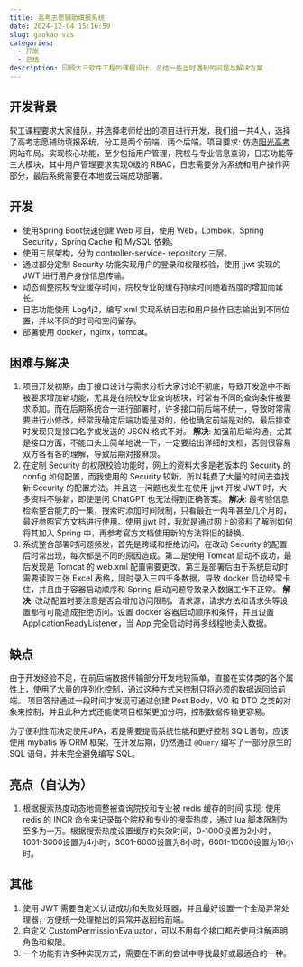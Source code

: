 ```yaml
---
title: 高考志愿辅助填报系统
date: 2024-12-04 15:16:59
slug: gaokao-vas
categories:
  - 开发
  - 总结
description: 回顾大三软件工程的课程设计，总结一些当时遇到的问题与解决方案
---
```


## 开发背景

软工课程要求大家组队，并选择老师给出的项目进行开发，我们组一共4人，选择了高考志愿辅助填报系统，分工是两个前端，两个后端。项目要求: 仿造[阳光高考 ]([阳光高考_教育部高校招生阳光工程指定平台](https://gaokao.chsi.com.cn/))网站布局，实现核心功能，至少包括用户管理，院校与专业信息查询，日志功能等三大模块，其中用户管理要求实现0级的 RBAC，日志需要分为系统和用户操作两部分，最后系统需要在本地或云端成功部署。

## 开发

- 使用Spring Boot快速创建 Web 项目，使用 Web，Lombok，Spring Security，Spring Cache 和 MySQL 依赖。
- 使用三层架构，分为 controller-service- repository 三层。
- 通过部分定制 Security 功能实现用户的登录和权限校验，使用 jjwt 实现的 JWT 进行用户身份信息传输。
- 动态调整院校专业缓存时间，院校专业的缓存持续时间随着热度的增加而延长。
- 日志功能使用 Log4j2，编写 xml 实现系统日志和用户操作日志输出到不同位置，并以不同的时间和空间留存。
- 部署使用 docker，nginx，tomcat。

## 困难与解决

1. 项目开发初期，由于接口设计与需求分析大家讨论不彻底，导致开发途中不断被要求增加新功能，尤其是在院校专业查询板块，时常有不同的查询条件被要求添加。而在后期系统合一进行部署时，许多接口前后端不统一，导致时常需要进行小修改，经常我确定后端功能是对的，他也确定前端是对的，最后排查时发现只是接口名字或发送的 JSON 格式不对。
**解决**: 加强前后端沟通，尤其是接口方面，不能口头上简单地说一下，一定要给出详细的文档，否则很容易双方各有各的理解，导致后期对接麻烦。
2. 在定制 Security 的权限校验功能时，网上的资料大多是老版本的 Security 的 config 如何配置，而我使用的 Security 较新，所以耗费了大量的时间去查找新 Security 的配置方法。并且这一问题也发生在使用 jjwt 开发 JWT 时，大多资料不够新，即使是问 ChatGPT 也无法得到正确答案。
**解决**: 最考验信息检索整合能力的一集，搜索时添加时间限制，只看最近一两年甚至几个月的，最好参照官方文档进行使用。使用 jjwt 时，我就是通过网上的资料了解到如何将其加入 Spring 中，再参考官方文档使用新的方法将旧的替换。
3. 系统整合部署时问题频发，首先是跨域和拒绝访问，在改动 Security 的配置后时常出现，每次都是不同的原因造成。第二是使用 Tomcat 启动不成功，最后发现是 Tomcat 的 web.xml 配置需要更改。第三是部署后由于系统启动时需要读取三张 Excel 表格，同时录入三四千条数据，导致 docker 启动经常卡住，并且由于容器启动顺序和 Spring 启动问题导致录入数据工作不正常。
**解决**: 改动配置时要注意是否会增加访问限制，请求源，请求方法和请求头等设置都有可能造成拒绝访问。设置 docker 容器启动顺序和条件，并且设置 ApplicationReadyListener，当 App 完全启动时再多线程地读入数据。

## 缺点

由于开发经验不足，在前后端数据传输部分开发地较简单，直接在实体类的各个属性上，使用了大量的序列化控制，通过这种方式来控制只将必须的数据返回给前端。
项目答辩通过一段时间才发现可通过创建 Post Body，VO 和 DTO 之类的对象来控制，并且此种方式还能使项目框架更加分明，控制数据传输更容易。

为了便利性而决定使用JPA，若是需要提高系统性能和更好控制 SQ L语句，应该使用 mybatis 等 ORM 框架。在开发后期，仍然通过 `@Query` 编写了一部分原生的 SQL 语句，并未完全避免编写 SQL。

## 亮点（自认为）

1. 根据搜索热度动态地调整被查询院校和专业被 redis 缓存的时间
   实现: 使用 redis 的 INCR 命令来记录每个院校和专业的搜索热度，通过 lua 脚本限制为至多为一万。根据搜索热度设置缓存的失效时间，0-1000设置为2小时，1001-3000设置为4小时，3001-6000设置为8小时，6001-10000设置为16小时。

## 其他

1. 使用 JWT 需要自定义认证成功和失败处理器，并且最好设置一个全局异常处理器，方便统一处理抛出的异常并返回给前端。
2. 自定义 CustomPermissionEvaluator，可以不用每个接口都去使用注解声明角色和权限。
3. 一个功能有许多种实现方式，需要在不断的尝试中寻找最好或最适合的一种。


